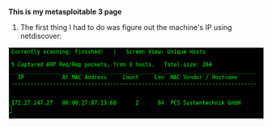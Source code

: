 **This is my metasploitable 3 page**

1. The first thing I had to do was figure out the machine's IP using netdiscover:

![Image](images/mtsplt3/wt1/netdiscover.png)
